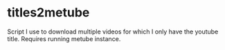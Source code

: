 # titles2metube

Script I use to download multiple videos for which I only have the youtube title. Requires running metube instance.
